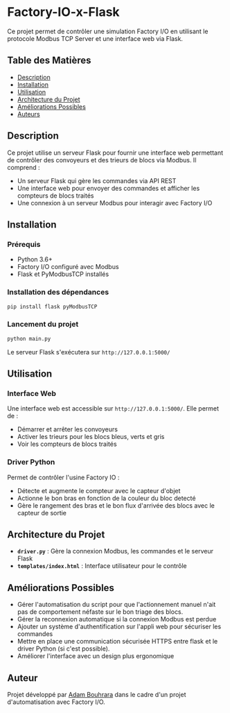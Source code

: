 # Factory-IO-x-Flask

Ce projet permet de contrôler une simulation Factory I/O en utilisant le protocole Modbus TCP Server et une interface web via Flask.

## Table des Matières
- [Description](#description)
- [Installation](#installation)
- [Utilisation](#utilisation)
- [Architecture du Projet](#architecture-du-projet)
- [Améliorations Possibles](#am%C3%A9liorations-possibles)
- [Auteurs](#auteurs)

## Description
Ce projet utilise un serveur Flask pour fournir une interface web permettant de contrôler des convoyeurs et des trieurs de blocs via Modbus. Il comprend :
- Un serveur Flask qui gère les commandes via API REST
- Une interface web pour envoyer des commandes et afficher les compteurs de blocs traités
- Une connexion à un serveur Modbus pour interagir avec Factory I/O

## Installation

### Prérequis
- Python 3.6+
- Factory I/O configuré avec Modbus
- Flask et PyModbusTCP installés

### Installation des dépendances
```bash
pip install flask pyModbusTCP
```

### Lancement du projet
```bash
python main.py
```
Le serveur Flask s'exécutera sur `http://127.0.0.1:5000/`

## Utilisation
### Interface Web
Une interface web est accessible sur `http://127.0.0.1:5000/`. Elle permet de :
- Démarrer et arrêter les convoyeurs
- Activer les trieurs pour les blocs bleus, verts et gris
- Voir les compteurs de blocs traités

### Driver Python
Permet de contrôler l'usine Factory IO :
- Détecte et augmente le compteur avec le capteur d'objet
- Actionne le bon bras en fonction de la couleur du bloc detecté
- Gère le rangement des bras et le bon flux d'arrivée des blocs avec le capteur de sortie


## Architecture du Projet
- **`driver.py`** : Gère la connexion Modbus, les commandes et le serveur Flask
- **`templates/index.html`** : Interface utilisateur pour le contrôle

## Améliorations Possibles
- Gérer l'automatisation du script pour que l'actionnement manuel n'ait pas de comportement néfaste sur le bon triage des blocs.
- Gérer la reconnexion automatique si la connexion Modbus est perdue
- Ajouter un système d'authentification sur l'appli web pour sécuriser les commandes
- Mettre en place une communication sécurisée HTTPS entre flask et le driver Python (si c'est possible).
- Améliorer l'interface avec un design plus ergonomique

## Auteur
Projet développé par [Adam Bouhrara](https://github.com/Adamou02) dans le cadre d'un projet d'automatisation avec Factory I/O.

